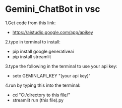 # Gemini_ChatBot in vsc
1.Get code from this link:
  - https://aistudio.google.com/app/apikey

2.type in terminal to install:
  - pip install google.generativeai
  - pip install streamlit
  
3.type the following in the terminal to use your api key:
  - setx GEMINI_API_KEY "(your api key)"
  
4.run by typing this into the terminal:
  - cd "C:/directory to this file/"
  - streamlit run (this file).py
